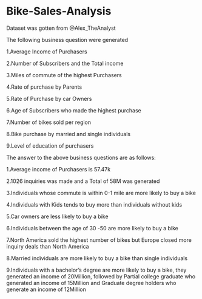 # Bike-Sales-Analysis
Dataset was gotten from @Alex_TheAnalyst 

The following business question were generated 

1.Average Income of Purchasers 

2.Number of Subscribers and the Total income

3.Miles of commute of the highest Purchasers

4.Rate of purchase by Parents 

5.Rate of Purchase by car Owners

6.Age of Subscribers who made the highest purchase

7.Number of bikes sold per region

8.Bike purchase by married and single individuals 

9.Level of education of purchasers



The answer to the above business questions are as follows:

1.Average income of Purchasers is 57.47k 

2.1026 inquiries was made and a Total of 58M was generated 

3.Individuals whose commute is within 0-1 mile are more likely to buy a bike

4.Individuals with Kids tends to buy more than individuals without kids 

5.Car owners are less likely to buy a bike

6.Individuals between the age of 30 -50 are more likely to buy a bike

7.North America sold the highest number of bikes but Europe closed more inquiry deals than North America 

8.Married individuals are more likely to buy a bike than single individuals

9.Individuals with a bachelor’s degree are more likely to buy a bike, they generated an income of 20Million, followed by Partial college graduate who generated an income of 15Million and Graduate degree holders who generate an income of 12Million

